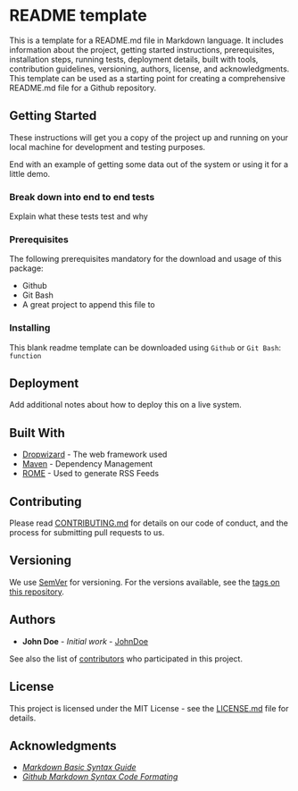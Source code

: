 # README template

This is a template for a README.md file in Markdown language. It includes information about the project, getting started instructions, prerequisites, installation steps, running tests, deployment details, built with tools, contribution guidelines, versioning, authors, license, and acknowledgments. This template can be used as a starting point for creating a comprehensive README.md file for a Github repository.

## Getting Started

These instructions will get you a copy of the project up and running on your local machine for development and testing purposes. 

End with an example of getting some data out of the system or using it for a little demo.

### Break down into end to end tests

Explain what these tests test and why

### Prerequisites
The following prerequisites mandatory for the download and usage of this package:

- Github
- Git Bash
- A great project to append this file to

### Installing

This blank readme template can be downloaded using ``Github`` or ``Git Bash``:
`` function ``

## Deployment

Add additional notes about how to deploy this on a live system.

## Built With

* [Dropwizard](http://www.dropwizard.io/1.0.2/docs/) - The web framework used
* [Maven](https://maven.apache.org/) - Dependency Management
* [ROME](https://rometools.github.io/rome/) - Used to generate RSS Feeds

## Contributing

Please read [CONTRIBUTING.md](https://gist.github.com/PurpleBooth/b24679402957c63ec426) for details on our code of conduct, and the process for submitting pull requests to us.

## Versioning

We use [SemVer](http://semver.org/) for versioning. For the versions available, see the [tags on this repository](https://github.com/your/project/tags). 

## Authors

* **John Doe** - *Initial work* - [JohnDoe](https://github.com/johndoe)

See also the list of [contributors](https://github.com/your/project/contributors) who participated in this project.

## License

This project is licensed under the MIT License - see the [LICENSE.md](LICENSE.md) file for details.

## Acknowledgments

* [*Markdown Basic Syntax Guide*](https://www.markdownguide.org/basic-syntax/)
* [*Github Markdown Syntax Code Formating*](https://docs.github.com/en/get-started/writing-on-github/getting-started-with-writing-and-formatting-on-github/basic-writing-and-formatting-syntax)
